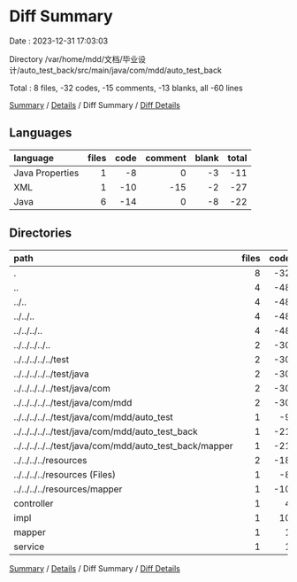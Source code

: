 # Diff Summary

Date : 2023-12-31 17:03:03

Directory /var/home/mdd/文档/毕业设计/auto_test_back/src/main/java/com/mdd/auto_test_back

Total : 8 files,  -32 codes, -15 comments, -13 blanks, all -60 lines

[Summary](results.md) / [Details](details.md) / Diff Summary / [Diff Details](diff-details.md)

## Languages
| language | files | code | comment | blank | total |
| :--- | ---: | ---: | ---: | ---: | ---: |
| Java Properties | 1 | -8 | 0 | -3 | -11 |
| XML | 1 | -10 | -15 | -2 | -27 |
| Java | 6 | -14 | 0 | -8 | -22 |

## Directories
| path | files | code | comment | blank | total |
| :--- | ---: | ---: | ---: | ---: | ---: |
| . | 8 | -32 | -15 | -13 | -60 |
| .. | 4 | -48 | -15 | -17 | -80 |
| ../.. | 4 | -48 | -15 | -17 | -80 |
| ../../.. | 4 | -48 | -15 | -17 | -80 |
| ../../../.. | 4 | -48 | -15 | -17 | -80 |
| ../../../../.. | 2 | -30 | 0 | -12 | -42 |
| ../../../../../test | 2 | -30 | 0 | -12 | -42 |
| ../../../../../test/java | 2 | -30 | 0 | -12 | -42 |
| ../../../../../test/java/com | 2 | -30 | 0 | -12 | -42 |
| ../../../../../test/java/com/mdd | 2 | -30 | 0 | -12 | -42 |
| ../../../../../test/java/com/mdd/auto_test | 1 | -9 | 0 | -5 | -14 |
| ../../../../../test/java/com/mdd/auto_test_back | 1 | -21 | 0 | -7 | -28 |
| ../../../../../test/java/com/mdd/auto_test_back/mapper | 1 | -21 | 0 | -7 | -28 |
| ../../../../resources | 2 | -18 | -15 | -5 | -38 |
| ../../../../resources (Files) | 1 | -8 | 0 | -3 | -11 |
| ../../../../resources/mapper | 1 | -10 | -15 | -2 | -27 |
| controller | 1 | 4 | 0 | 0 | 4 |
| impl | 1 | 10 | 0 | 1 | 11 |
| mapper | 1 | 1 | 0 | 2 | 3 |
| service | 1 | 1 | 0 | 1 | 2 |

[Summary](results.md) / [Details](details.md) / Diff Summary / [Diff Details](diff-details.md)